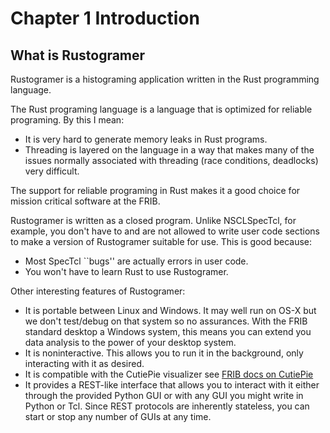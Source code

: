# Chapter 1 Introduction

## What is Rustogramer

Rustogramer is a histograming application written in the Rust programming language.

The Rust programing language is a language that is optimized for reliable programing.
By this I mean:

*   It is very hard to generate memory leaks in Rust programs.
*   Threading is layered on the language in a way that  makes many of the issues normally associated with threading (race conditions, deadlocks) very difficult.

The support for reliable programing in Rust makes it a good choice for mission critical software at the FRIB.

Rustogramer is written as a closed program.  Unlike NSCLSpecTcl, for example,  you don't have to and are not allowed to write user code sections to make a version of Rustogramer suitable for use.
This is good because:

* Most SpecTcl ``bugs'' are actually errors in user code.
* You won't have to learn Rust to use Rustogramer.

Other interesting features of Rustogramer:

* It is portable between Linux and Windows.  It may well run on OS-X but we don't test/debug on that system so no assurances.  With the FRIB standard desktop a Windows system, this means you can extend you data analysis to the power of your desktop system.
* It is noninteractive.  This allows you to run it in the background, only interacting with it as desired.
* It is compatible with the CutiePie visualizer see [FRIB docs on CutiePie](https://docs.nscl.msu.edu/daq/newsite/qtpy/index.html)
* It provides a REST-like interface that allows you to interact with it either through the provided Python GUI or with any GUI you might write in Python or Tcl.  Since REST protocols are inherently stateless, you can start or stop any number of GUIs at any time. 




